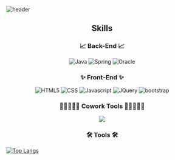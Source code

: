 ![header](https://capsule-render.vercel.app/api?type=waving&color=auto&height=300&section=header&text=YeJiYoon&fontSize=90)

<h2 align="center">Skills</h2>

<h3 align="center"> 📈 Back-End 📈</h3>
<div align="center">
<img alt="Java" src="https://img.shields.io/badge/Java-007396?style=flat-square&logo=Java&logoColor=white" />
<img alt="Spring" src="https://img.shields.io/badge/Spring-6DB33F?style=flat-square&logo=Spring&logoColor=white"/> 
<img alt="Oracle" src="https://img.shields.io/badge/Oracle-F80000?style=flat-square&logo=Oracle&logoColor=white"/>
</div>

<h3 align="center"> ✨ Front-End ✨ </h3>
<div align="center">
<img alt="HTML5" src ="https://img.shields.io/badge/HTML5-E34F26.svg?&style=flat&logo=HTML5&logoColor=white"/>
<img alt="CSS" src ="https://img.shields.io/badge/CSS3-1572B6.svg?&style=flat&logo=CSS3&logoColor=white"/>
<img alt="Javascript" src ="https://img.shields.io/badge/JavaScript-F7DF1E.svg?&style=flat&logo=JavaScript&logoColor=white"/>
<img alt="JQuery" src ="https://img.shields.io/badge/JQuery-0769AD.svg?&style=flat&logo=JQuery&logoColor=white"/>
<img alt="bootstrap" src="https://img.shields.io/badge/bootstrap-7952B3?style=flat&logo=bootstrap&logoColor=white">
</div>

<h3 align="center"> 👨🏻‍🤝‍👨🏻 Cowork Tools 👨🏻‍🤝‍👨🏻</h3>
<div align="center">
<img src="https://img.shields.io/badge/github-181717?style=flat&logo=github&logoColor=white">
</div>

<h3 align="center">🛠 Tools 🛠</h3>
<div align="center">
</div>

[![Top Langs](https://github-readme-stats.vercel.app/api/top-langs/?username=YEJIXD&layout=compact)](https://github.com/anuraghazra/github-readme-stats)
